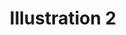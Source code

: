 ---
piece: image
published: true
title: Illustration 2
description: "Article in the New York Times: The story of the trial of Harrison Williams appeares in the New York Times"
credit:
src: http://orbitist.s3.amazonaws.com/ugrr/4-harrison-williams/Illustration2.jpg
---